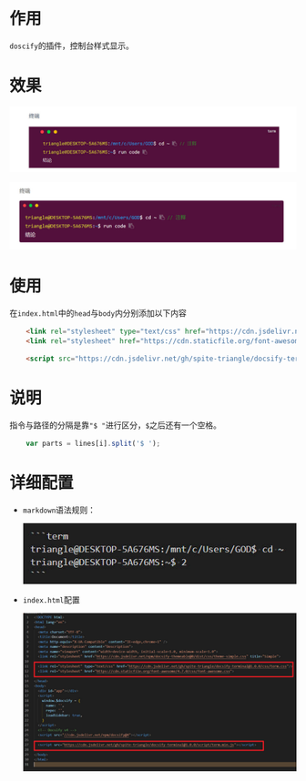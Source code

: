 # 作用

`doscify`的插件，控制台样式显示。

# 效果

<center>

![普通](/image/普通样式.jpg)

![simple](/image/simple样式.jpg)

</center>

# 使用

在`index.html`中的`head`与`body`内分别添加以下内容

```html
    <link rel="stylesheet" type="text/css" href="https://cdn.jsdelivr.net/gh/spite-triangle/docsify-terminal@1.0.0/css/term.css"/>
    <link rel="stylesheet" href="https://cdn.staticfile.org/font-awesome/4.7.0/css/font-awesome.css">
```

```html
    <script src="https://cdn.jsdelivr.net/gh/spite-triangle/docsify-terminal@1.0.0/script/term.min.js"></script>
```

# 说明

指令与路径的分隔是靠`"$ "`进行区分，`$`之后还有一个空格。

```javascript
    var parts = lines[i].split('$ ');
```

# 详细配置

- `markdown`语法规则：

    <center>

    ![markdown](/image/markdown.jpg)

    </center>

- `index.html`配置


    <center>

    ![index](/image/index.jpg)

    </center>
